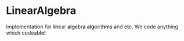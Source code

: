 # LinearAlgebra
Implementation for linear algebra algorithms and etc. We code anything which codeable!
